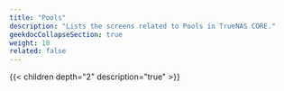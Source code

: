 ```yaml
---
title: "Pools"
description: "Lists the screens related to Pools in TrueNAS CORE."
geekdocCollapseSection: true
weight: 10
related: false
---
```


{{< children depth="2" description="true" >}}
